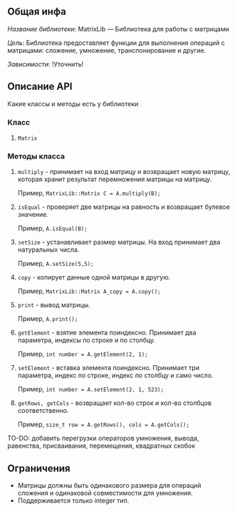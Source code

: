 ## Общая инфа

*Название библиотеки:* 
MatrixLib — Библиотека для работы с матрицами

*Цель*:
Библиотека предоставляет функции для выполнения операций с матрицами: сложение, умножение, транспонирование и другие.

*Зависимости*: 
!Уточнить!

## Описание API
Какие классы и методы есть у библиотеки

### Класс
1. ``Matrix``

### Методы класса
1. ``multiply`` - принимает на вход матрицу и возвращает новую матрицу, которая хранит результат перемножения матрицы на матрицу. 

    Пример, `MatrixLib::Matrix C = A.multiply(B);`
2. ``isEqual`` - проверяет две матрицы на равность и возвращает булевое значение. 

    Пример, `A.isEqual(B);`
3. ``setSize`` - устанавливает размер матрицы. На вход принимает два натуральных числа.

    Пример, `A.setSize(5,5);`
4. ``copy`` - копирует данные одной матрицы в другую. 

    Пример, `MatrixLib::Matrix A_copy = A.copy();`
5. ``print`` - вывод матрицы. 
    
    Пример, `A.print();`
6. ``getElement`` - взятие элемента поиндексно. Принимает два параметра, индексы по строке и по столбцу.

    Пример, `int number = A.getElement(2, 1);`
7. ``setElement`` - вставка элемента поиндексно. Принимает три параметра, индекс по строке, индекс по столбцу и само число.

    Пример, `int number = A.setElement(2, 1, 523);`

8. ``getRows, getCols`` - возвращает кол-во строк и кол-во столбцов соответственно.

    Пример, `size_t row = A.getRows(), cols = A.getCols();` 

TO-DO: добавить перегрузки операторов умножения, вывода, равенства, присваивания, перемещения, квадратных скобок


## Ограничения
 - Матрицы должны быть одинакового размера для операций сложения и одинаковой совместимости для умножения.
 - Поддерживается только integer тип.
